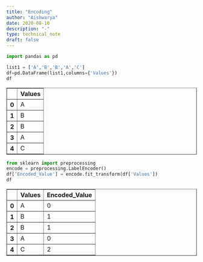 ```yaml
---
title: "Encoding"
author: "Aishwarya"
date: 2020-08-10
description: "-"
type: technical_note
draft: false
---
```


```python
import pandas as pd
```


```python
list1 = ['A','B','B','A','C']
df=pd.DataFrame(list1,columns={'Values'})
df
```




<div>
<style scoped>
    .dataframe tbody tr th:only-of-type {
        vertical-align: middle;
    }

    .dataframe tbody tr th {
        vertical-align: top;
    }

    .dataframe thead th {
        text-align: right;
    }
</style>
<table border="1" class="dataframe">
  <thead>
    <tr style="text-align: right;">
      <th></th>
      <th>Values</th>
    </tr>
  </thead>
  <tbody>
    <tr>
      <th>0</th>
      <td>A</td>
    </tr>
    <tr>
      <th>1</th>
      <td>B</td>
    </tr>
    <tr>
      <th>2</th>
      <td>B</td>
    </tr>
    <tr>
      <th>3</th>
      <td>A</td>
    </tr>
    <tr>
      <th>4</th>
      <td>C</td>
    </tr>
  </tbody>
</table>
</div>




```python
from sklearn import preprocessing
encode = preprocessing.LabelEncoder()
df['Encoded_Value'] = encode.fit_transform(df['Values'])
df
```




<div>
<style scoped>
    .dataframe tbody tr th:only-of-type {
        vertical-align: middle;
    }

    .dataframe tbody tr th {
        vertical-align: top;
    }

    .dataframe thead th {
        text-align: right;
    }
</style>
<table border="1" class="dataframe">
  <thead>
    <tr style="text-align: right;">
      <th></th>
      <th>Values</th>
      <th>Encoded_Value</th>
    </tr>
  </thead>
  <tbody>
    <tr>
      <th>0</th>
      <td>A</td>
      <td>0</td>
    </tr>
    <tr>
      <th>1</th>
      <td>B</td>
      <td>1</td>
    </tr>
    <tr>
      <th>2</th>
      <td>B</td>
      <td>1</td>
    </tr>
    <tr>
      <th>3</th>
      <td>A</td>
      <td>0</td>
    </tr>
    <tr>
      <th>4</th>
      <td>C</td>
      <td>2</td>
    </tr>
  </tbody>
</table>
</div>




```python

```
